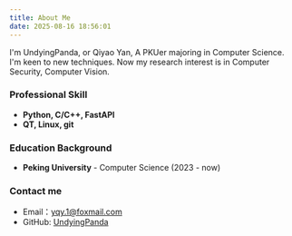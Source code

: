 ```yaml
---
title: About Me
date: 2025-08-16 18:56:01
---
```


I'm UndyingPanda, or Qiyao Yan, A PKUer majoring in Computer Science. I'm keen to new techniques. Now my research interest is in Computer Security, Computer Vision.

### Professional Skill
- **Python, C/C++, FastAPI**
- **QT, Linux, git**

### Education Background
- **Peking University** - Computer Science (2023 - now)

### Contact me
- Email：yqy.1@foxmail.com
- GitHub: [UndyingPanda](https://github.com/UndyingPanda)